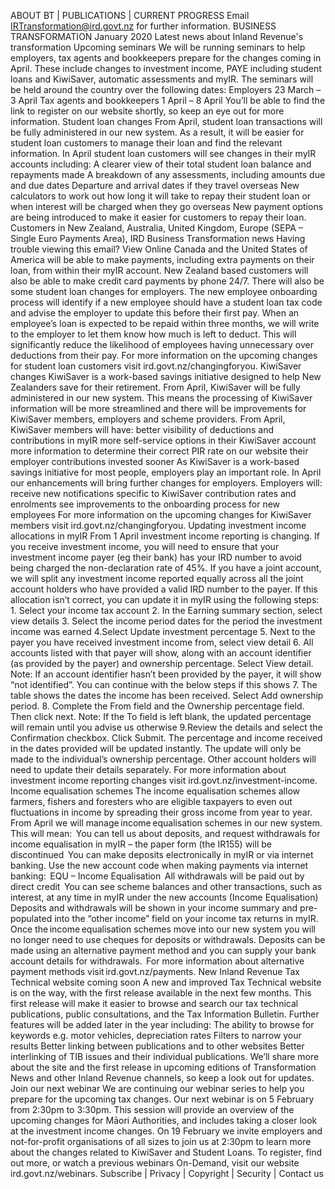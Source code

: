 ABOUT BT | PUBLICATIONS | CURRENT PROGRESS Email IRTransformation@ird.govt.nz for further information. BUSINESS TRANSFORMATION January 2020 Latest news about Inland Revenue's transformation Upcoming seminars We will be running seminars to help employers, tax agents and bookkeepers prepare for the changes coming in April. These include changes to investment income, PAYE including student loans and KiwiSaver, automatic assessments and myIR. The seminars will be held around the country over the following dates: Employers 23 March – 3 April Tax agents and bookkeepers 1 April – 8 April You’ll be able to find the link to register on our website shortly, so keep an eye out for more information. Student loan changes From April, student loan transactions will be fully administered in our new system. As a result, it will be easier for student loan customers to manage their loan and find the relevant information. In April student loan customers will see changes in their myIR accounts including: A clearer view of their total student loan balance and repayments made A breakdown of any assessments, including amounts due and due dates Departure and arrival dates if they travel overseas New calculators to work out how long it will take to repay their student loan or when interest will be charged when they go overseas New payment options are being introduced to make it easier for customers to repay their loan. Customers in New Zealand, Australia, United Kingdom, Europe (SEPA – Single Euro Payments Area), IRD Business Transformation news Having trouble viewing this email? View Online Canada and the United States of America will be able to make payments, including extra payments on their loan, from within their myIR account. New Zealand based customers will also be able to make credit card payments by phone 24/7. There will also be some student loan changes for employers. The new employee onboarding process will identify if a new employee should have a student loan tax code and advise the employer to update this before their first pay. When an employee’s loan is expected to be repaid within three months, we will write to the employer to let them know how much is left to deduct. This will significantly reduce the likelihood of employees having unnecessary over deductions from their pay. For more information on the upcoming changes for student loan customers visit ird.govt.nz/changingforyou. KiwiSaver changes KiwiSaver is a work-based savings initiative designed to help New Zealanders save for their retirement. From April, KiwiSaver will be fully administered in our new system. This means the processing of KiwiSaver information will be more streamlined and there will be improvements for KiwiSaver members, employers and scheme providers. From April, KiwiSaver members will have: better visibility of deductions and contributions in myIR more self-service options in their KiwiSaver account more information to determine their correct PIR rate on our website their employer contributions invested sooner As KiwiSaver is a work-based savings initiative for most people, employers play an important role. In April our enhancements will bring further changes for employers. Employers will: receive new notifications specific to KiwiSaver contribution rates and enrolments see improvements to the onboarding process for new employees For more information on the upcoming changes for KiwiSaver members visit ird.govt.nz/changingforyou. Updating investment income allocations in myIR From 1 April investment income reporting is changing. If you receive investment income, you will need to ensure that your investment income payer (eg their bank) has your IRD number to avoid being charged the non-declaration rate of 45%. If you have a joint account, we will split any investment income reported equally across all the joint account holders who have provided a valid IRD number to the payer. If this allocation isn’t correct, you can update it in myIR using the following steps: 1. Select your income tax account 2. In the Earning summary section, select view details 3. Select the income period dates for the period the investment income was earned 4.Select Update investment percentage 5. Next to the payer you have received investment income from, select view detail 6. All accounts listed with that payer will show, along with an account identifier (as provided by the payer) and ownership percentage. Select View detail. Note: If an account identifier hasn’t been provided by the payer, it will show “not identified”. You can continue with the below steps if this shows 7. The table shows the dates the income has been received. Select Add ownership period. 8. Complete the From field and the Ownership percentage field. Then click next. Note: If the To field is left blank, the updated percentage will remain until you advise us otherwise 9.Review the details and select the Confirmation checkbox. Click Submit. The percentage and income received in the dates provided will be updated instantly. The update will only be made to the individual’s ownership percentage. Other account holders will need to update their details separately. For more information about investment income reporting changes visit ird.govt.nz/investment-income. Income equalisation schemes The income equalisation schemes allow farmers, fishers and foresters who are eligible taxpayers to even out fluctuations in income by spreading their gross income from year to year. From April we will manage income equalisation schemes in our new system. This will mean:  You can tell us about deposits, and request withdrawals for income equalisation in myIR – the paper form (the IR155) will be discontinued  You can make deposits electronically in myIR or via internet banking. Use the new account code when making payments via internet banking:  EQU – Income Equalisation  All withdrawals will be paid out by direct credit  You can see scheme balances and other transactions, such as interest, at any time in myIR under the new accounts (Income Equalisation)  Deposits and withdrawals will be shown in your income summary and pre-populated into the “other income” field on your income tax returns in myIR.  Once the income equalisation schemes move into our new system you will no longer need to use cheques for deposits or withdrawals. Deposits can be made using an alternative payment method and you can supply your bank account details for withdrawals.  For more information about alternative payment methods visit ird.govt.nz/payments. New Inland Revenue Tax Technical website coming soon A new and improved Tax Technical website is on the way, with the first release available in the next few months. This first release will make it easier to browse and search our tax technical publications, public consultations, and the Tax Information Bulletin. Further features will be added later in the year including: The ability to browse for keywords e.g. motor vehicles, depreciation rates Filters to narrow your results Better linking between publications and to other websites Better interlinking of TIB issues and their individual publications. We’ll share more about the site and the first release in upcoming editions of Transformation News and other Inland Revenue channels, so keep a look out for updates. Join our next webinar We are continuing our webinar series to help you prepare for the upcoming tax changes. Our next webinar is on 5 February from 2:30pm to 3:30pm. This session will provide an overview of the upcoming changes for Māori Authorities, and includes taking a closer look at the investment income changes. On 19 February we invite employers and not-for-profit organisations of all sizes to join us at 2:30pm to learn more about the changes related to KiwiSaver and Student Loans. To register, find out more, or watch a previous webinars On-Demand, visit our website ird.govt.nz/webinars. Subscribe | Privacy | Copyright | Security | Contact us